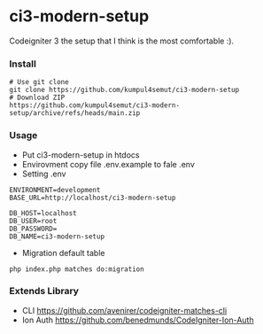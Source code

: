 # ci3-modern-setup
Codeigniter 3 the setup that I think is the most comfortable :).

### Install
```
# Use git clone
git clone https://github.com/kumpul4semut/ci3-modern-setup
# Download ZIP
https://github.com/kumpul4semut/ci3-modern-setup/archive/refs/heads/main.zip
```

### Usage
- Put ci3-modern-setup in htdocs
- Envirovment copy file .env.example to fale .env
- Setting .env
```
ENVIRONMENT=development
BASE_URL=http://localhost/ci3-modern-setup

DB_HOST=localhost
DB_USER=root
DB_PASSWORD=
DB_NAME=ci3-modern-setup
 ```
- Migration default table
```
php index.php matches do:migration
```

### Extends Library
- CLI https://github.com/avenirer/codeigniter-matches-cli
- Ion Auth https://github.com/benedmunds/CodeIgniter-Ion-Auth
